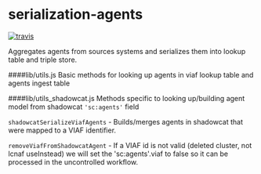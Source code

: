 # serialization-agents
[![travis](https://travis-ci.org/nypl-registry/serialization-agents.svg)](https://travis-ci.org/nypl-registry/serialization-agents/)

Aggregates agents from sources systems and serializes them into lookup table and triple store.



####lib/utils.js
Basic methods for looking up agents in viaf lookup table and agents ingest table

####lib/utils_shadowcat.js
Methods specific to looking up/building agent model from shadowcat `'sc:agents'` field

`shadowcatSerializeViafAgents` - Builds/merges agents in shadowcat that were mapped to a VIAF identifier.	

`removeViafFromShadowcatAgent` - If a VIAF id is not valid (deleted cluster, not lcnaf useInstead) we will set the 'sc:agents'.viaf to false so it can be processed in the uncontrolled workflow.